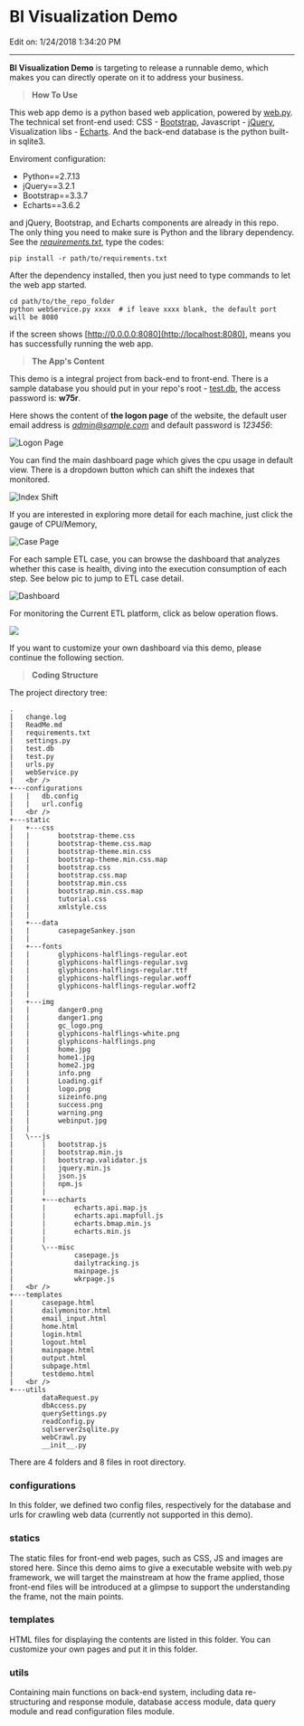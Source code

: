 # BI Visualization Demo #
Edit on: 1/24/2018 1:34:20 PM   

----------

**BI Visualization Demo** is targeting to release a runnable demo, which makes you can directly operate on it to address your business.

> **How To Use** 

This web app demo is a python based web application, powered by [web.py](http://webpy.org/). The technical set front-end used: CSS - [Bootstrap](http://www.runoob.com/bootstrap/bootstrap-tab-plugin.html), Javascript - [jQuery](http://jquery.com/), Visualization libs - [Echarts](http://echarts.baidu.com/). And the back-end database is the python built-in sqlite3.

Enviroment configuration:

- Python==2.7.13
- jQuery==3.2.1
- Bootstrap==3.3.7 
- Echarts==3.6.2

and jQuery, Bootstrap, and Echarts components are already in this repo. The only thing you need to make sure is Python and the library dependency. See the [*requirements.txt*](./requirements.txt), type the codes:

	pip install -r path/to/requirements.txt

After the dependency installed, then you just need to type commands to let the web app started.

	cd path/to/the_repo_folder
	python webService.py xxxx  # if leave xxxx blank, the default port will be 8080
	
if the screen shows [http://0.0.0.0:8080](http://localhost:8080), means you has successfully running the web app.

> **The App's Content**

This demo is a integral project from back-end to front-end. There is a sample database you should put in your repo's root - [test.db](https://pan.baidu.com/s/1dkqUJ0), the access password is: **w75r**.

Here shows the content of **the logon page** of the website, the default user email address is *admin@sample.com* and default password is *123456*:

![Logon Page](https://i.imgur.com/ueLmXH5.gif)

You can find the main dashboard page which gives the cpu usage in default view. There is a dropdown button which can shift the indexes that monitored.

![Index Shift](https://i.imgur.com/YpfcN2X.gif)

If you are interested in exploring more detail for each machine, just click the gauge of CPU/Memory,

![Case Page](https://i.imgur.com/tjwkeqt.gif)

For each sample ETL case, you can browse the dashboard that analyzes whether this case is health, diving into the execution consumption of each step. See below pic to jump to ETL case detail.

![Dashboard](https://i.imgur.com/54g5inp.gif)

For monitoring the Current ETL platform, click as below operation flows.

![](https://i.imgur.com/m1cZt38.gif)

If you want to customize your own dashboard via this demo, please continue the following section.


> **Coding Structure**

The project directory tree:

	.
	|   change.log
	|   ReadMe.md
	|   requirements.txt
	|   settings.py
	|   test.db
	|   test.py
	|   urls.py
	|   webService.py
	|   <br />
	+---configurations
	|   |   db.config
	|   |   url.config
	|   <br />            
	+---static
	|   +---css
	|   |       bootstrap-theme.css
	|   |       bootstrap-theme.css.map
	|   |       bootstrap-theme.min.css
	|   |       bootstrap-theme.min.css.map
	|   |       bootstrap.css
	|   |       bootstrap.css.map
	|   |       bootstrap.min.css
	|   |       bootstrap.min.css.map
	|   |       tutorial.css
	|   |       xmlstyle.css
	|   |       
	|   +---data
	|   |       casepageSankey.json
	|   |       
	|   +---fonts
	|   |       glyphicons-halflings-regular.eot
	|   |       glyphicons-halflings-regular.svg
	|   |       glyphicons-halflings-regular.ttf
	|   |       glyphicons-halflings-regular.woff
	|   |       glyphicons-halflings-regular.woff2
	|   |       
	|   +---img
	|   |       danger0.png
	|   |       danger1.png
	|   |       gc_logo.png
	|   |       glyphicons-halflings-white.png
	|   |       glyphicons-halflings.png
	|   |       home.jpg
	|   |       home1.jpg
	|   |       home2.jpg
	|   |       info.png
	|   |       Loading.gif
	|   |       logo.png
	|   |       sizeinfo.png
	|   |       success.png
	|   |       warning.png
	|   |       webinput.jpg
	|   |       
	|   \---js
	|       |   bootstrap.js
	|       |   bootstrap.min.js
	|       |   bootstrap.validator.js
	|       |   jquery.min.js
	|       |   json.js
	|       |   npm.js
	|       |   
	|       +---echarts
	|       |       echarts.api.map.js
	|       |       echarts.api.mapfull.js
	|       |       echarts.bmap.min.js
	|       |       echarts.min.js
	|       |       
	|       \---misc
	|               casepage.js
	|               dailytracking.js
	|               mainpage.js
	|               wkrpage.js
	|   <br />            
	+---templates
	|       casepage.html
	|       dailymonitor.html
	|       email_input.html
	|       home.html
	|       login.html
	|       logout.html
	|       mainpage.html
	|       output.html
	|       subpage.html
	|       testdemo.html
	|   <br />       
	+---utils
	        dataRequest.py
	        dbAccess.py
	        querySettings.py
	        readConfig.py
	        sqlserver2sqlite.py
	        webCrawl.py
	        __init__.py
	        
There are 4 folders and 8 files in root directory. 

### configurations ###

In this folder, we defined two config files, respectively for the database and urls for crawling web data (currently not supported in this demo).

### statics ###

The static files for front-end web pages, such as CSS, JS and images are stored here. Since this demo aims to give a executable website with web.py framework, we will target the mainstream at how the frame applied, those front-end files will be introduced at a glimpse to support the understanding the frame, not the main points.

### templates ###

HTML files for displaying the contents are listed in this folder. You can customize your own pages and put it in this folder.

### utils ###

Containing main functions on back-end system, including data re-structuring and response module, database access module, data query module and read configuration files module.

   